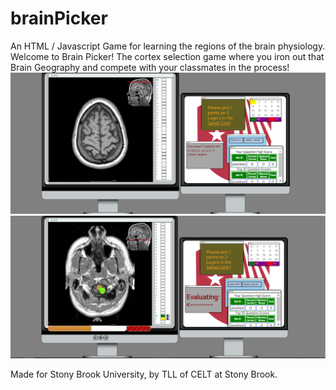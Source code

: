# brainPicker
An HTML / Javascript Game for learning the regions of the brain physiology.
Welcome to Brain Picker! 
The cortex selection game where you iron out that Brain Geography and compete with your classmates in the process! 
![](https://raw.githubusercontent.com/SBUtltmedia/brainPicker/jsonToButtonBankRedux/main.png)
![](https://raw.githubusercontent.com/SBUtltmedia/brainPicker/jsonToButtonBankRedux/evaluationScreen.png)

Made for Stony Brook University, by TLL of CELT at Stony Brook.
